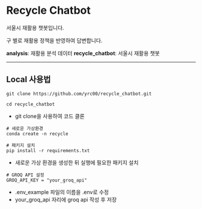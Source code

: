 # Recycle Chatbot

서울시 재활용 챗봇입니다. 

구 별로 재활용 정책을 반영하여 답변합니다. 

**analysis**: 재활용 분석 데이터
**recycle_chatbot**: 서울시 재활용 챗봇

---

## Local 사용법

```
git clone https://github.com/yrc00/recycle_chatbot.git

cd recycle_chatbot
```
- git clone을 사용하여 코드 클론


```
# 새로운 가상환경
conda create -n recycle

# 패키지 설치
pip install -r requirements.txt
```
- 새로운 가상 환경을 생성한 뒤 실행에 필요한 패키지 설치


```
# GROQ API 설정
GROQ_API_KEY = "your_groq_api"
```
- .env_example 파일의 이름을 .env로 수정
- your_groq_api 자리에 groq api 작성 후 저장